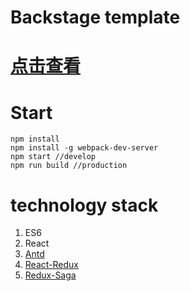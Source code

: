 # Backstage template
# [点击查看](http://dnmumu.coding.me/admin)
# Start 
    npm install
    npm install -g webpack-dev-server
    npm start //develop
    npm run build //production

# technology stack

1. ES6
2. React
3. [Antd](https://ant.design/index-cn)
4. [React-Redux](http://www.ruanyifeng.com/blog/2016/09/redux_tutorial_part_three_react-redux.html)
5. [Redux-Saga](http://leonshi.com/redux-saga-in-chinese/docs/api/index.html)
